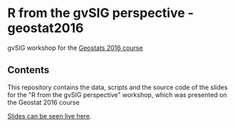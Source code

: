 # R from the gvSIG perspective - geostat2016
gvSIG workshop for the [Geostats 2016 course](http://www.geostat-course.org/2016)

## Contents 

This repository contains the data, scripts and the source code of the
slides for the "R from the gvSIG perspective"
workshop, which was presented on the Geostat 2016 course

[Slides can be seen live here](https://dispiste.github.io/geostat2016/gvsig-workshop/).
